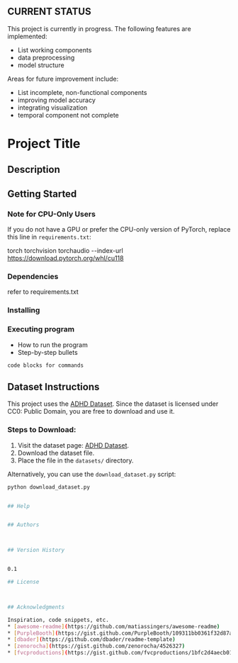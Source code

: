 ## CURRENT STATUS
This project is currently in progress. The following features are implemented:
- List working components
- data preprocessing
- model structure

Areas for future improvement include:
- List incomplete, non-functional components
- improving model accuracy
- integrating visualization
- temporal component not complete




# Project Title

## Description


## Getting Started

### Note for CPU-Only Users
If you do not have a GPU or prefer the CPU-only version of PyTorch, replace this line in `requirements.txt`:

torch torchvision torchaudio --index-url https://download.pytorch.org/whl/cu118

### Dependencies

refer to requirements.txt

### Installing



### Executing program

* How to run the program
* Step-by-step bullets
```
code blocks for commands
```

## Dataset Instructions

This project uses the [ADHD Dataset](https://www.kaggle.com/your-dataset-link). Since the dataset is licensed under CC0: Public Domain, you are free to download and use it.

### Steps to Download:
1. Visit the dataset page: [ADHD Dataset](https://www.kaggle.com/your-dataset-link).
2. Download the dataset file.
3. Place the file in the `datasets/` directory.

Alternatively, you can use the `download_dataset.py` script:
```bash
python download_dataset.py


## Help


## Authors



## Version History


0.1

## License



## Acknowledgments

Inspiration, code snippets, etc.
* [awesome-readme](https://github.com/matiassingers/awesome-readme)
* [PurpleBooth](https://gist.github.com/PurpleBooth/109311bb0361f32d87a2)
* [dbader](https://github.com/dbader/readme-template)
* [zenorocha](https://gist.github.com/zenorocha/4526327)
* [fvcproductions](https://gist.github.com/fvcproductions/1bfc2d4aecb01a834b46)
